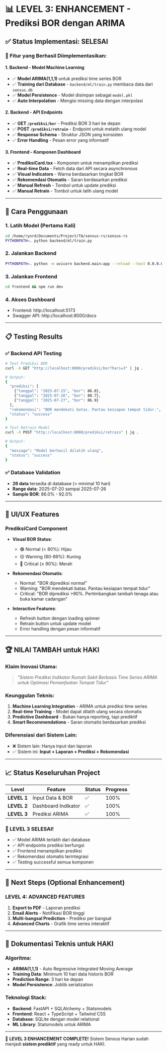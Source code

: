 # 📊 LEVEL 3: ENHANCEMENT - Prediksi BOR dengan ARIMA

## ✅ Status Implementasi: **SELESAI**

### 🎯 Fitur yang Berhasil Diimplementasikan:

#### 1. **Backend - Model Machine Learning**
- ✅ **Model ARIMA(1,1,1)** untuk prediksi time series BOR
- ✅ **Training dari Database** - `backend/ml/train.py` membaca data dari `sensus.db`
- ✅ **Model Persistence** - Model disimpan sebagai `model.pkl`
- ✅ **Auto Interpolation** - Mengisi missing data dengan interpolasi

#### 2. **Backend - API Endpoints**
- ✅ **GET `/prediksi/bor`** - Prediksi BOR 3 hari ke depan
- ✅ **POST `/prediksi/retrain`** - Endpoint untuk melatih ulang model
- ✅ **Response Schema** - Struktur JSON yang konsisten
- ✅ **Error Handling** - Pesan error yang informatif

#### 3. **Frontend - Komponen Dashboard**
- ✅ **PrediksiCard.tsx** - Komponen untuk menampilkan prediksi
- ✅ **Real-time Data** - Fetch data dari API secara asynchronous
- ✅ **Visual Indicators** - Warna berdasarkan tingkat BOR
- ✅ **Rekomendasi Otomatis** - Saran berdasarkan prediksi
- ✅ **Manual Refresh** - Tombol untuk update prediksi
- ✅ **Manual Retrain** - Tombol untuk latih ulang model

---

## 🚀 Cara Penggunaan

### 1. **Latih Model (Pertama Kali)**
```bash
cd /home/rynrd/Documents/Project/TA/sensus-rs/sensus-rs
PYTHONPATH=. python backend/ml/train.py
```

### 2. **Jalankan Backend**
```bash
PYTHONPATH=. python -m uvicorn backend.main:app --reload --host 0.0.0.0 --port 8000
```

### 3. **Jalankan Frontend**
```bash
cd frontend && npm run dev
```

### 4. **Akses Dashboard**
- Frontend: http://localhost:5173
- Swagger API: http://localhost:8000/docs

---

## 📋 Testing Results

### ✅ Backend API Testing
```bash
# Test Prediksi BOR
curl -X GET "http://localhost:8000/prediksi/bor?hari=3" | jq .

# Output:
{
  "prediksi": [
    {"tanggal": "2025-07-25", "bor": 86.0},
    {"tanggal": "2025-07-26", "bor": 88.7},
    {"tanggal": "2025-07-27", "bor": 86.9}
  ],
  "rekomendasi": "BOR mendekati batas. Pantau kesiapan tempat tidur.",
  "status": "success"
}

# Test Retrain Model
curl -X POST "http://localhost:8000/prediksi/retrain" | jq .

# Output:
{
  "message": "Model berhasil dilatih ulang",
  "status": "success"
}
```

### ✅ Database Validation
- **26 data** tersedia di database (> minimal 10 hari)
- **Range data**: 2025-07-20 sampai 2025-07-26
- **Sample BOR**: 86.0% - 92.0%

---

## 🎨 UI/UX Features

### **PrediksiCard Component**
- **Visual BOR Status**:
  - 🟢 Normal (< 80%): Hijau
  - 🟡 Warning (80-89%): Kuning
  - 🔴 Critical (≥ 90%): Merah

- **Rekomendasi Otomatis**:
  - Normal: "BOR diprediksi normal"
  - Warning: "BOR mendekati batas. Pantau kesiapan tempat tidur"
  - Critical: "BOR diprediksi >90%. Pertimbangkan tambah tenaga atau buka kamar cadangan"

- **Interactive Features**:
  - Refresh button dengan loading spinner
  - Retrain button untuk update model
  - Error handling dengan pesan informatif

---

## 🏆 **NILAI TAMBAH untuk HAKI**

### **Klaim Inovasi Utama:**
> *"Sistem Prediksi Indikator Rumah Sakit Berbasis Time Series ARIMA untuk Optimasi Pemanfaatan Tempat Tidur"*

### **Keunggulan Teknis:**
1. **Machine Learning Integration** - ARIMA untuk prediksi time series
2. **Real-time Training** - Model dapat dilatih ulang secara otomatis
3. **Predictive Dashboard** - Bukan hanya reporting, tapi prediktif
4. **Smart Recommendations** - Saran otomatis berdasarkan prediksi

### **Diferensiasi dari Sistem Lain:**
- ❌ Sistem lain: Hanya input dan laporan
- ✅ Sistem ini: **Input + Laporan + Prediksi + Rekomendasi**

---

## 📈 **Status Keseluruhan Project**

| Level | Feature | Status | Progress |
|-------|---------|--------|----------|
| **LEVEL 1** | Input Data & BOR | ✅ | 100% |
| **LEVEL 2** | Dashboard Indikator | ✅ | 100% |
| **LEVEL 3** | Prediksi ARIMA | ✅ | 100% |

### **🎯 LEVEL 3 SELESAI!**
- ✅ Model ARIMA terlatih dari database
- ✅ API endpoints prediksi berfungsi
- ✅ Frontend menampilkan prediksi
- ✅ Rekomendasi otomatis terintegrasi
- ✅ Testing successful semua komponen

---

## 🔄 **Next Steps (Optional Enhancement)**

### **LEVEL 4: ADVANCED FEATURES** 
1. **Export to PDF** - Laporan prediksi
2. **Email Alerts** - Notifikasi BOR tinggi
3. **Multi-bangsal Prediction** - Prediksi per bangsal
4. **Advanced Charts** - Grafik time series interaktif

---

## 📝 **Dokumentasi Teknis untuk HAKI**

### **Algoritma:**
- **ARIMA(1,1,1)** - Auto Regressive Integrated Moving Average
- **Training Data**: Minimum 10 hari data historis BOR
- **Prediction Range**: 3 hari ke depan
- **Model Persistence**: Joblib serialization

### **Teknologi Stack:**
- **Backend**: FastAPI + SQLAlchemy + Statsmodels
- **Frontend**: React + TypeScript + Tailwind CSS
- **Database**: SQLite dengan model relational
- **ML Library**: Statsmodels untuk ARIMA

---

🎉 **LEVEL 3 ENHANCEMENT COMPLETE!**
Sistem Sensus Harian sudah menjadi **sistem prediktif** yang ready untuk HAKI.
